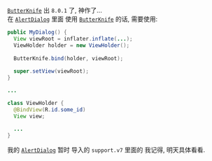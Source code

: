 [`ButterKnife`][ButterKnife] 出 `8.0.1` 了, 神作了...  
在 [`AlertDialog`][AlertDialog] 里面 使用 [`ButterKnife`][ButterKnife] 的话, 需要使用:  
``` java
public MyDialog() {
  View viewRoot = inflater.inflate(...);
  ViewHolder holder = new ViewHolder();
  
  ButterKnife.bind(holder, viewRoot);
  
  super.setView(viewRoot);
}

...

class ViewHolder {
  @BindView(R.id.some_id)
  View view;
  
  ...
}
```

我的 [`AlertDialog`][AlertDialog] 暂时 导入的 `support.v7` 里面的 我记得, 明天具体看看.

[ButterKnife]: https://github.com/JakeWharton/butterknife
[AlertDialog]: https://developer.android.com/reference/android/support/v7/app/AlertDialog.html
